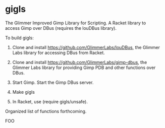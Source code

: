 gigls
=====

The Glimmer Improved Gimp Library for Scripting.  A Racket library to
access Gimp over DBus (requires the louDBus library).

To build gigls:

1. Clone and install https://github.com/GlimmerLabs/louDBus, the
Glimmer Labs library for accessing DBus from Racket.

2. Clone and install https://github.com/GlimmerLabs/gimp-dbus, the
Glimmer Labs library for providing Gimp PDB and other functions over
DBus.

3. Start Gimp.  Start the Gimp DBus server.

4. Make gigls

5. In Racket, use (require gigls/unsafe).

Organized list of functions forthcoming.

FOO
